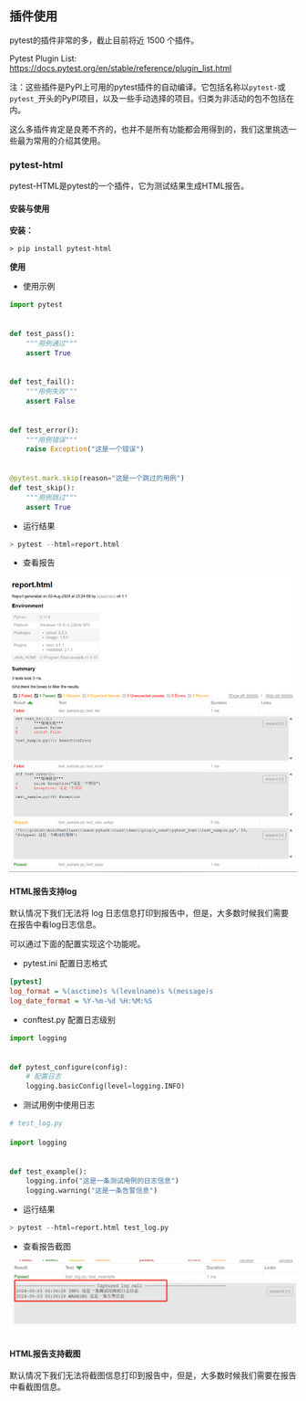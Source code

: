 ## 插件使用

pytest的插件非常的多，截止目前将近 1500 个插件。

Pytest Plugin List: https://docs.pytest.org/en/stable/reference/plugin_list.html

注：这些插件是PyPI上可用的pytest插件的自动编译。它包括名称以`pytest-`或`pytest_`开头的PyPI项目，以及一些手动选择的项目。归类为非活动的包不包括在内。

这么多插件肯定是良莠不齐的，也并不是所有功能都会用得到的，我们这里挑选一些最为常用的介绍其使用。


### pytest-html

pytest-HTML是pytest的一个插件，它为测试结果生成HTML报告。

####  安装与使用

**安装：**

```shell
> pip install pytest-html
```

**使用**

* 使用示例

```py
import pytest


def test_pass():
    """用例通过"""
    assert True


def test_fail():
    """用例失败"""
    assert False


def test_error():
    """用例错误"""
    raise Exception("这是一个错误")


@pytest.mark.skip(reason="这是一个跳过的用例")
def test_skip():
    """用例跳过"""
    assert True
```

* 运行结果

```py
> pytest --html=report.html
```

* 查看报告

![](./image/pytest-html.png)


#### HTML报告支持log

默认情况下我们无法将 log 日志信息打印到报告中，但是，大多数时候我们需要在报告中看log日志信息。

可以通过下面的配置实现这个功能呢。

* pytest.ini 配置日志格式

```ini
[pytest]
log_format = %(asctime)s %(levelname)s %(message)s
log_date_format = %Y-%m-%d %H:%M:%S
```

* conftest.py 配置日志级别

```py
import logging


def pytest_configure(config):
    # 配置日志  
    logging.basicConfig(level=logging.INFO)
```

* 测试用例中使用日志

```py
# test_log.py

import logging


def test_example():
    logging.info("这是一条测试用例的日志信息")
    logging.warning("这是一条告警信息")
```


* 运行结果

```py
> pytest --html=report.html test_log.py
```

* 查看报告截图

![](./image/pytest-html-log.png)

#### HTML报告支持截图

默认情况下我们无法将截图信息打印到报告中，但是，大多数时候我们需要在报告中看截图信息。
